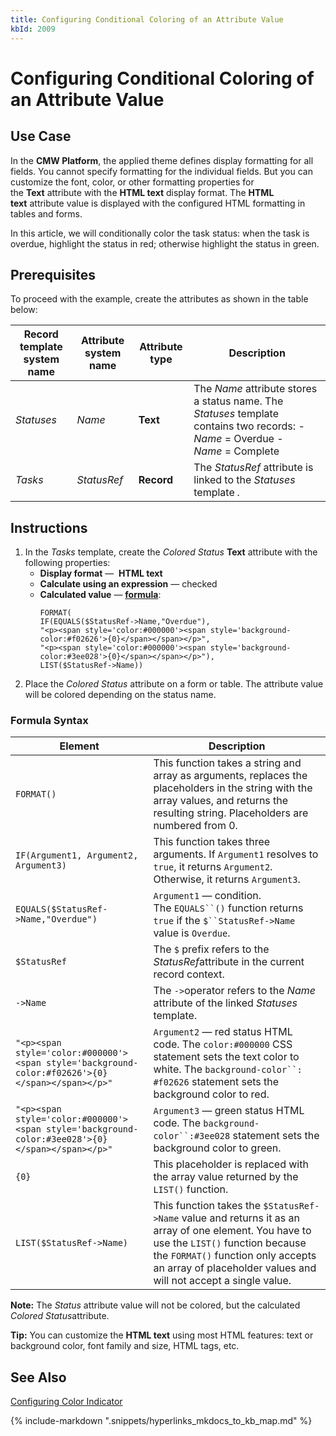 ```yaml
---
title: Configuring Conditional Coloring of an Attribute Value
kbId: 2009
---
```



# Configuring Conditional Coloring of an Attribute Value

## Use Case

In the **CMW Platform**, the applied theme defines display formatting for all fields. You cannot specify formatting for the individual fields. But you can customize the font, color, or other formatting properties for the **Text** attribute with the **HTML text** display format. The **HTML text** attribute value is displayed with the configured HTML formatting in tables and forms.

In this article, we will conditionally color the task status: when the task is overdue, highlight the status in red; otherwise highlight the status in green.

## Prerequisites

To proceed with the example, create the attributes as shown in the table below:

| **Record template system name** | **Attribute system name** | **Attribute type** | **Description** |
| --- | --- | --- | --- |
| *Statuses* | *Name* | **Text** | The *Name* attribute stores a status name.  The *Statuses* template contains two records:   - *Name* = Overdue - *Name* = Complete |
| *Tasks* | *StatusRef* | **Record** | The *StatusRef* attribute is linked to the *Statuses* template *.* |

## Instructions

1. In the *Tasks* template, create the *Colored Status* **Text** attribute with the following properties:
   - **Display format** —  **HTML text**
   - **Calculate using an expression** — checked
   - **Calculated value** — [**formula**](#mcetoc_1gtntho192):
     ```
     FORMAT(
     IF(EQUALS($StatusRef->Name,"Overdue"),
     "<p><span style='color:#000000'><span style='background-color:#f02626'>{0}</span></span></p>",
     "<p><span style='color:#000000'><span style='background-color:#3ee028'>{0}</span></span></p>"),
     LIST($StatusRef->Name))
     ```
2. Place the *Colored Status* attribute on a form or table. The attribute value will be colored depending on the status name.

### Formula Syntax

| Element | Description |
| --- | --- |
| `FORMAT()` | This function takes a string and array as arguments, replaces the placeholders in the string with the array values, and returns the resulting string. Placeholders are numbered from 0. |
| `IF(Argument1, Argument2, Argument3)` | This function takes three arguments. If `Argument1` resolves to `true`, it returns `Argument2`. Otherwise, it returns `Argument3`. |
| `EQUALS($StatusRef->Name,"Overdue")` | `Argument1` — condition. The `EQUALS``()` function returns `true` if the `$``StatusRef->Name` value is `Overdue`. |
| `$StatusRef` | The `$` prefix refers to the *StatusRef*attribute in the current record context. |
| `->Name` | The `->`operator refers to the *Name* attribute of the linked *Statuses* template. |
| `"<p><span style='color:#000000'><span style='background-color:#f02626'>{0}</span></span></p>"` | `Argument2` — red status HTML code. The `color:#000000` CSS statement sets the text color to white. The `background-color``: #f02626` statement sets the background color to red. |
| `"<p><span style='color:#000000'><span style='background-color:#3ee028'>{0}</span></span></p>"` | `Argument3` — green status HTML code. The `background-color``:#3ee028` statement sets the background color to green. |
| `{0}` | This placeholder is replaced with the array value returned by the `LIST()` function. |
| `LIST($StatusRef->Name)` | This function takes the `$StatusRef->Name` value and returns it as an array of one element. You have to use the `LIST()` function because the `FORMAT()` function only accepts an array of placeholder values and will not accept a single value. |

**Note:** The *Status* attribute value will not be colored, but the calculated *Colored Status*attribute.

**Tip:** You can customize the **HTML text** using most HTML features: text or background color, font family and size, HTML tags, etc.

## See Also

[Configuring Color Indicator](https://kb.comindware.ru/article.php?id=1999)

{% include-markdown ".snippets/hyperlinks_mkdocs_to_kb_map.md" %}
